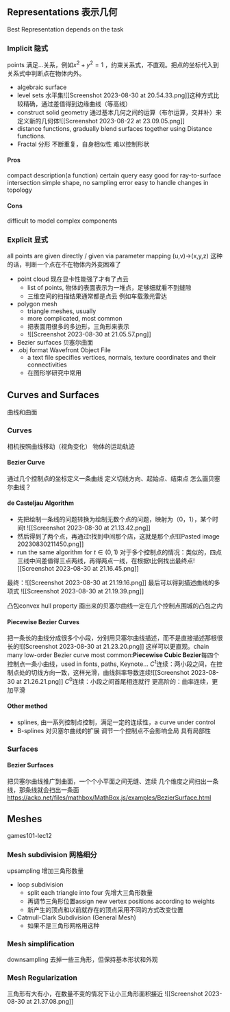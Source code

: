 ## Representations 表示几何
Best Representation depends on the task
### Implicit 隐式
points 满足...关系，例如$x^2+y^2=1$ ，约束关系式，不直观。把点的坐标代入到关系式中判断点在物体内外。

- algebraic surface
- level sets 水平集![[Screenshot 2023-08-30 at 20.54.33.png]]这种方式比较精确，通过差值得到边缘曲线（等高线）
- construct solid geometry 通过基本几何之间的运算（布尔运算，交并补）来定义新的几何体![[Screenshot 2023-08-22 at 23.09.05.png]]	
 - distance functions, gradually blend surfaces together using Distance functions.
- Fractal 分形 不断重复，自身相似性 难以控制形状

#### Pros
compact description(a function)
certain query easy
good for ray-to-surface intersection
simple shape, no sampling error
easy to handle changes in topology
#### Cons
difficult to model complex components
### Explicit 显式
all points are given directly / given via parameter mapping (u,v)->(x,y,z)
这种的话，判断一个点在不在物体内外变困难了
- point cloud 现在显卡性能强了才有了点云
	- list of points, 物体的表面表示为一堆点，足够细就看不到缝隙
	- 三维空间的扫描结果通常都是点云 例如车载激光雷达
- polygon mesh
	- triangle meshes, usually
	- more complicated, most common
	- 把表面用很多的多边形，三角形来表示
	- ![[Screenshot 2023-08-30 at 21.05.57.png]]
- Bezier surfaces 贝塞尔曲面
- .obj format Wavefront Object File
	- a text file specifies vertices, normals, texture coordinates and their connectivities
	- 在图形学研究中常用
## Curves and Surfaces
曲线和曲面
### Curves
相机按照曲线移动（视角变化）
物体的运动轨迹
#### Bezier Curve
通过几个控制点的坐标定义一条曲线
定义切线方向、起始点、结束点
怎么画贝塞尔曲线？
#### **de Casteljau Algorithm**
- 先把绘制一条线的问题转换为绘制无数个点的问题，映射为（0，1），某个时间t
![[Screenshot 2023-08-30 at 21.13.42.png]]
- 然后得到了两个点，再通过t找到中间那个店，这就是那个点![[Pasted image 20230830211450.png]]
- run the same algorithm for $t\in(0,1)$ 
对于多个控制点的情况：类似的，四点三线中间差值得三点两线，再得两点一线，在根据t比例找出最终点![[Screenshot 2023-08-30 at 21.16.45.png]]

最终：![[Screenshot 2023-08-30 at 21.19.16.png]]
最后可以得到描述曲线的多项式
![[Screenshot 2023-08-30 at 21.19.39.png]]

凸包convex hull property
画出来的贝塞尔曲线一定在几个控制点围城的凸包之内

#### Piecewise Bezier Curves
把一条长的曲线分成很多个小段，分别用贝塞尔曲线描述，而不是直接描述那根很长的![[Screenshot 2023-08-30 at 21.23.20.png]]
这样可以更直观。chain many low-order Bezier curve
most common:**Piecewise Cubic Bezier**每四个控制点一条小曲线，used in fonts, paths, Keynote...
$C^1$连续：两小段之间，在控制点处的切线方向一致，这样光滑，曲线斜率导数连续![[Screenshot 2023-08-30 at 21.26.21.png]]
$C^0$连续：小段之间首尾相连就行
更高阶的：曲率连续，更加平滑
#### Other method
- splines, 由一系列控制点控制，满足一定的连续性，a curve under control
- B-splines 对贝塞尔曲线的扩展 调节一个控制点不会影响全局 具有局部性
### Surfaces
#### Bezier Surfaces
把贝塞尔曲线推广到曲面，一个个小平面之间无缝、连续
几个维度之间扫出一条线，那条线就会扫出一条面
https://acko.net/files/mathbox/MathBox.js/examples/BezierSurface.html
## Meshes
games101-lec12
### Mesh subdivision 网格细分
upsampling 增加三角形数量
- loop subdivision
	- split each triangle into four 先增大三角形数量
	- 再调节三角形位置assign new vertex positions according to weights
	- 新产生的顶点和以前就存在的顶点采用不同的方式改变位置
- Catmull-Clark Subdivision (General Mesh)
	- 如果不是三角形网格用这种
### Mesh simplification
downsampling 去掉一些三角形，但保持基本形状和外观
### Mesh Regularization
三角形有大有小，在数量不变的情况下让小三角形面积接近
![[Screenshot 2023-08-30 at 21.37.08.png]]
